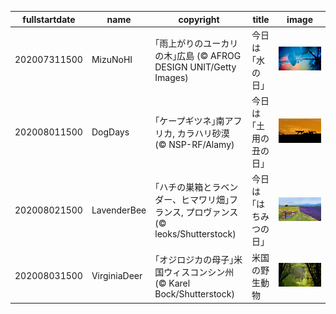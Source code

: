 |fullstartdate|name|copyright|title|image|
|--|--|--|--|--|
202007311500|MizuNoHI|｢雨上がりのユーカリの木｣広島 (© AFROG DESIGN UNIT/Getty Images)|今日は｢水の日｣|![](/ja-JP/2020/08/202007311500MizuNoHI.jpg)|
202008011500|DogDays|｢ケープギツネ｣南アフリカ, カラハリ砂漠 (© NSP-RF/Alamy)|今日は｢土用の丑の日｣|![](/ja-JP/2020/08/202008011500DogDays.jpg)|
202008021500|LavenderBee|｢ハチの巣箱とラベンダー、ヒマワリ畑｣フランス, プロヴァンス (© leoks/Shutterstock)|今日は｢はちみつの日｣|![](/ja-JP/2020/08/202008021500LavenderBee.jpg)|
202008031500|VirginiaDeer|｢オジロジカの母子｣米国ウィスコンシン州 (© Karel Bock/Shutterstock)|米国の野生動物|![](/ja-JP/2020/08/202008031500VirginiaDeer.jpg)|
